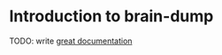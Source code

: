 # Introduction to brain-dump

TODO: write [great documentation](http://jacobian.org/writing/what-to-write/)
